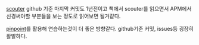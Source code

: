 [scouter](https://github.com/scouter-project/scouter)
github 기준 마지막 커밋도 1년전이고
책에서 scouter를 읽으면서 APM에서 신경써야할 부분들을 보는 정도로 읽어보면 될거같다.

[pinpoint](https://github.com/pinpoint-apm/pinpoint)를 활용해 연습하는것이 더 좋은 방향같다.
github기준 커밋, issues등 굉장히 활발하다.
